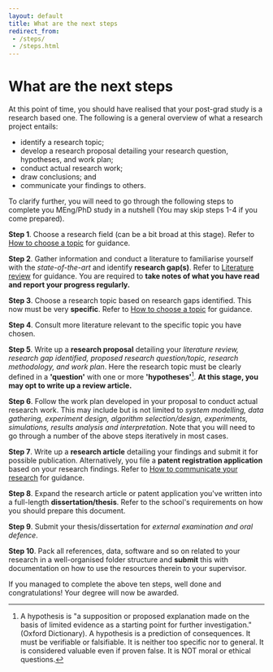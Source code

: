 ```yaml
---
layout: default
title: What are the next steps
redirect_from: 
 - /steps/
 - /steps.html
---
```


# What are the next steps
At this point of time, you should have realised that your post-grad study is a research based one. The following is a general overview of what a research project entails:
- identify a research topic;
- develop a research proposal detailing your research question, hypotheses, and work plan;
- conduct actual research work;
- draw conclusions; and
- communicate your findings to others.

To clarify further, you will need to go through the following steps to complete you MEng/PhD study in a nutshell (You may skip steps 1-4 if you come prepared).

**Step 1**. Choose a research field (can be a bit broad at this stage). Refer to [How to choose a topic](./choosetopic.html) for guidance.

**Step 2**. Gather information and conduct a literature to familiarise yourself with the *state-of-the-art* and identify **research gap(s)**. Refer to [Literature review](./literature.html) for guidance. You are required to **take notes of what you have read and report your progress regularly.**

**Step 3**. Choose a research topic based on research gaps identified. This now must be very **specific**. Refer to [How to choose a topic](./choosetopic.html) for guidance.

**Step 4**. Consult more literature relevant to the specific topic you have chosen.

**Step 5**. Write up a **research proposal** detailing your *literature review, research gap identified, proposed research question/topic, research methodology, and work plan*. Here the research topic must be clearly defined in a **'question'** with one or more **'hypotheses'**[^1]. **At this stage, you may opt to write up a review article.**

[^1]: A hypothesis is "a supposition or proposed explanation made on the basis of limited evidence as a starting point for further investigation." (Oxford Dictionary). A hypothesis is a prediction of consequences. It must be verifiable or falsifiable. It is neither too specific nor to general. It is considered valuable even if proven false. It is NOT moral or ethical questions.

**Step 6**. Follow the work plan developed in your proposal to conduct actual research work. This may include but is not limited to *system modelling, data gathering, experiment design, algorithm selection/design, experiments, simulations, results analysis and interpretation*. Note that you will need to go through a number of the above steps iteratively in most cases.

**Step 7**. Write up a **research article** detailing your findings and submit it for possible publication. Alternatively, you file a **patent registration application** based on your research findings. Refer to [How to communicate your research](./communicate.html) for guidance.

**Step 8**. Expand the research article or patent application you've written into a full-length **dissertation/thesis**. Refer to the school's requirements on how you should prepare this document.

**Step 9**. Submit your thesis/dissertation for *external examination and oral defence*.

**Step 10**. Pack all references, data, software and so on related to your research in a well-organised folder structure and **submit** this with documentation on how to use the resources therein to your supervisor.

If you managed to complete the above ten steps, well done and congratulations! Your degree will now be awarded.